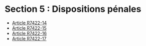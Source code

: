 # Section 5 : Dispositions pénales

* [Article R7422-14](./LEGIARTI000018520957.md)
* [Article R7422-15](./LEGIARTI000018520955.md)
* [Article R7422-16](./LEGIARTI000020398105.md)
* [Article R7422-17](./LEGIARTI000018520951.md)
